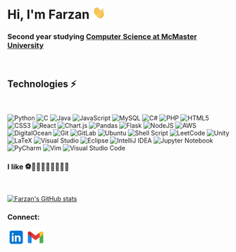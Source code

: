 
  

# Hi, I'm Farzan <img src="https://raw.githubusercontent.com/farzanali/farzanali/main/media/wave.gif"  width="30px">

### Second year studying <a  href="https://future.mcmaster.ca/programs/computer-science/">Computer Science at McMaster University</a>  
<br>

## Technologies ⚡  
<br>

![Python](https://img.shields.io/badge/python-3670A0?style=flat-square&logo=appveyor&logo=python&logoColor=ffdd54) ![C](https://img.shields.io/badge/c-%2300599C.svg?style=flat-square&logo=appveyor&logo=c&logoColor=white) ![Java](https://img.shields.io/badge/java-%23ED8B00.svg?style=flat-square&logo=appveyor&logo=java&logoColor=white) ![JavaScript](https://img.shields.io/badge/javascript-%23323330.svg?style=flat-square&logo=appveyor&logo=javascript&logoColor=%23F7DF1E) ![MySQL](https://img.shields.io/badge/mysql-%2300f.svg?style=flat-square&logo=appveyor&logo=mysql&logoColor=white) ![C#](https://img.shields.io/badge/c%23-%23239120.svg?style=flat-square&logo=appveyor&logo=c-sharp&logoColor=white) ![PHP](https://img.shields.io/badge/php-%23777BB4.svg?style=flat-square&logo=appveyor&logo=php&logoColor=white) ![HTML5](https://img.shields.io/badge/html5-%23E34F26.svg?style=flat-square&logo=appveyor&logo=html5&logoColor=white) ![CSS3](https://img.shields.io/badge/css3-%231572B6.svg?style=flat-square&logo=appveyor&logo=css3&logoColor=white) ![React](https://img.shields.io/badge/react-%2320232a.svg?style=flat-square&logo=appveyor&logo=react&logoColor=%2361DAFB) ![Chart.js](https://img.shields.io/badge/chart.js-F5788D.svg?style=flat-square&logo=appveyor&logo=chart.js&logoColor=white) ![Pandas](https://img.shields.io/badge/pandas-%23150458.svg?style=flat-square&logo=appveyor&logo=pandas&logoColor=white) ![Flask](https://img.shields.io/badge/flask-%23000.svg?style=flat-square&logo=appveyor&logo=flask&logoColor=white) ![NodeJS](https://img.shields.io/badge/node.js-6DA55F?style=flat-square&logo=appveyor&logo=node.js&logoColor=white) ![AWS](https://img.shields.io/badge/AWS-%23FF9900.svg?style=flat-square&logo=appveyor&logo=amazon-aws&logoColor=white) ![DigitalOcean](https://img.shields.io/badge/DigitalOcean-%230167ff.svg?style=flat-square&logo=appveyor&logo=digitalOcean&logoColor=white) ![Git](https://img.shields.io/badge/git-%23F05033.svg?style=flat-square&logo=appveyor&logo=git&logoColor=white) ![GitLab](https://img.shields.io/badge/gitlab-%23181717.svg?style=flat-square&logo=appveyor&logo=gitlab&logoColor=white) ![Ubuntu](https://img.shields.io/badge/Ubuntu-E95420?style=flat-square&logo=appveyor&logo=ubuntu&logoColor=white) ![Shell Script](https://img.shields.io/badge/shell_script-%23121011.svg?style=flat-square&logo=appveyor&logo=gnu-bash&logoColor=white) ![LeetCode](https://img.shields.io/badge/LeetCode-000000?style=flat-square&logo=appveyor&logo=LeetCode&logoColor=#d16c06) ![Unity](https://img.shields.io/badge/unity-%23000000.svg?style=flat-square&logo=appveyor&logo=unity&logoColor=white) ![LaTeX](https://img.shields.io/badge/latex-%23008080.svg?style=flat-square&logo=appveyor&logo=latex&logoColor=white) ![Visual Studio](https://img.shields.io/badge/Visual%20Studio-5C2D91.svg?style=flat-square&logo=appveyor&logo=visual-studio&logoColor=white) ![Eclipse](https://img.shields.io/badge/Eclipse-FE7A16.svg?style=flat-square&logo=appveyor&logo=Eclipse&logoColor=white) ![IntelliJ IDEA](https://img.shields.io/badge/IntelliJIDEA-000000.svg?style=flat-square&logo=appveyor&logo=intellij-idea&logoColor=white) ![Jupyter Notebook](https://img.shields.io/badge/jupyter-%23FA0F00.svg?style=flat-square&logo=appveyor&logo=jupyter&logoColor=white) ![PyCharm](https://img.shields.io/badge/pycharm-143?style=flat-square&logo=appveyor&logo=pycharm&logoColor=black&color=black&labelColor=green) ![Vim](https://img.shields.io/badge/VIM-%2311AB00.svg?style=flat-square&logo=appveyor&logo=vim&logoColor=white) ![Visual Studio Code](https://img.shields.io/badge/Visual%20Studio%20Code-0078d7.svg?style=flat-square&logo=appveyor&logo=visual-studio-code&logoColor=white)
<br>

### I like ⚽🏓🏐🏋️‍♂️🏊‍♂️⛳🎾
<br>

[![Farzan's GitHub stats](https://github-readme-stats.vercel.app/api?username=FarzanAli)](https://github.com/anuraghazra/github-readme-stats)

### Connect:
[<img src="https://raw.githubusercontent.com/farzanali/farzanali/main/media/linkedin.png" width="40px">](https://www.linkedin.com/in/farzan-ali/)
[<img src="https://raw.githubusercontent.com/farzanali/farzanali/main/media/gmail.png" width="40px">](mailto:faisaf2@mcmaster.ca)
